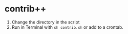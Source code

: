 # contrib++

1. Change the directory in the script
2. Run in Terminal with `sh contrib.sh` or add to a crontab.

  